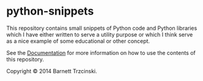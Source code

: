 python-snippets
===============

This repository contains small snippets of Python code and Python libraries which I have either written to serve a utility purpose or which I think serve as a nice example of some educational or other concept.

See the [Documentation](http://btrzcinski.github.io/python-snippets) for more information on how to use the contents of this repository.

Copyright &copy; 2014 Barnett Trzcinski.
